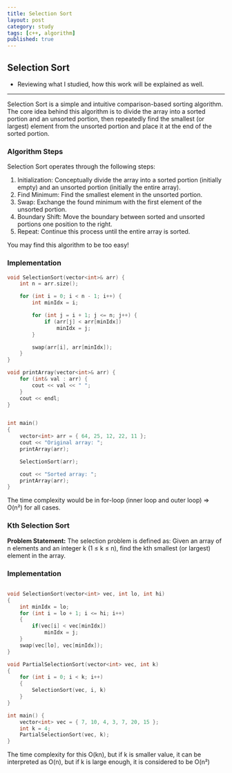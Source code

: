 ```yaml
---
title: Selection Sort
layout: post
category: study
tags: [c++, algorithm]
published: true
---
```


## Selection Sort

* Reviewing what I studied, how this work will be explained as well. 
---

Selection Sort is a simple and intuitive comparison-based sorting algorithm. The core idea behind this algorithm is to divide the array into a sorted portion and an unsorted portion, then repeatedly find the smallest (or largest) element from the unsorted portion and place it at the end of the sorted portion.

### Algorithm Steps
Selection Sort operates through the following steps:

1. Initialization: Conceptually divide the array into a sorted portion (initially empty) and an unsorted portion (initially the entire array).
2. Find Minimum: Find the smallest element in the unsorted portion.
3. Swap: Exchange the found minimum with the first element of the unsorted portion.
4. Boundary Shift: Move the boundary between sorted and unsorted portions one position to the right.
5. Repeat: Continue this process until the entire array is sorted.

You may find this algorithm to be too easy!

### Implementation

```c++
void SelectionSort(vector<int>& arr) {
    int n = arr.size();

    for (int i = 0; i < n - 1; i++) {
        int minIdx = i;

        for (int j = i + 1; j <= n; j++) {
            if (arr[j] < arr[minIdx])
                minIdx = j;
        }

        swap(arr[i], arr[minIdx]);
    }
}

void printArray(vector<int>& arr) {
    for (int& val : arr) {
        cout << val << " ";
    }
    cout << endl;
}


int main()
{
    vector<int> arr = { 64, 25, 12, 22, 11 };
    cout << "Original array: ";
    printArray(arr);

    SelectionSort(arr);

    cout << "Sorted array: ";
    printArray(arr);
}
```

The time complexity would be in for-loop (inner loop and outer loop) => O(n²) for all cases.

### Kth Selection Sort

**Problem Statement:**
The selection problem is defined as: Given an array of n elements and an integer k (1 ≤ k ≤ n), find the kth smallest (or largest) element in the array.

### Implementation
```c++

void SelectionSort(vector<int> vec, int lo, int hi)
{
    int minIdx = lo;
    for (int i = lo + 1; i <= hi; i++)
    {
        if(vec[i] < vec[minIdx])
            minIdx = j;
    }
    swap(vec[lo], vec[minIdx]);
}

void PartialSelectionSort(vector<int> vec, int k) 
{
    for (int i = 0; i < k; i++) 
    {
        SelectionSort(vec, i, k)
    }
}

int main() {
    vector<int> vec = { 7, 10, 4, 3, 7, 20, 15 };
    int k = 4;
    PartialSelectionSort(vec, k);
}
```

The time complexity for this O(kn), but if k is smaller value, it can be interpreted as O(n), but if k is large enough, it is considered to be O(n²)